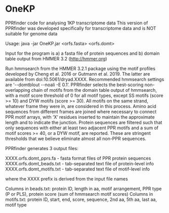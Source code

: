 # OneKP
PPRfinder code for analysing 1KP transcriptome data
This version of PPRfinder was developed specifically for transcriptome data and is NOT suitable for genome data  

Usage: java -jar OneKP.jar <orfs.fasta> <orfs.domt>

Input for the program is a) a fasta file of protein sequences and b) domain table output from HMMER 3.2 (http://hmmer.org)

Run hmmsearch from the HMMER 3.2.1 package using the motif profiles developed by Cheng et al. 2016 or Gutmann et al. 2019. The latter are available from doi:10.5061/dryad.XXXX. Recommended hmmsearch settings are ‘--domtblout --noali -E 0.1’. PPRfinder selects the best-scoring non-overlapping chain of motifs from the domain table output of hmmsearch, with a motif score threshold of 0 for all motif types, except SS motifs (score >= 10) and DYW motifs (score >= 30). All motifs on the same strand, whatever frame they were in, are considered in this process. Amino acid sequences from different frames are joined where necessary to connect PPR motif arrays, with ‘X’ residues inserted to maintain the approximate length and to indicate the junction. Protein sequences are filtered such that only sequences with either at least two adjacent PPR motifs and a sum of motif scores >= 40, or a DYW motif, are reported. These are stringent thresholds that we believe eliminate almost all non-PPR sequences.

PPRfinder generates 3 output files:

XXXX.orfs.domt_pprs.fa - fasta format files of PPR protein sequences
XXXX.orfs.domt_beads.txt - tab-separated text file of protein-level info
XXXX.orfs.domt_motifs.txt - tab-separated text file of motif-level info

where the XXXX prefix is derived from the input file names

Columns in beads.txt: protein ID, length in aa, motif arrangement, PPR type (P or PLS), protein score (sum of hmmsearch motif scores)
Columns in motifs.txt: protein ID, start, end, score, sequence, 2nd aa, 5th aa, last aa, motif type
